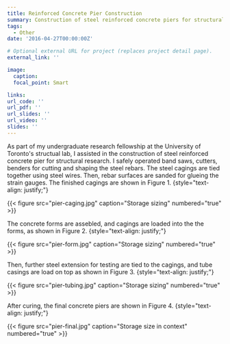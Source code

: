 ```yaml
---
title: Reinforced Concrete Pier Construction
summary: Construction of steel reinforced concrete piers for structural research.
tags:
  - Other
date: '2016-04-27T00:00:00Z'

# Optional external URL for project (replaces project detail page).
external_link: ''

image:
  caption: 
  focal_point: Smart

links:
url_code: ''
url_pdf: ''
url_slides: ''
url_video: ''
slides: ''
---
```


As part of my undergraduate research fellowship at the University of Toronto's structual lab, I assisted in the construction of steel reinforced concrete pier for structural research. I safely operated band saws, cutters, benders for cutting and shaping the steel rebars. The steel cagings are tied together using steel wires. Then, rebar surfaces are sanded for glueing the strain gauges. The finished cagings are shown in Figure 1.
{style="text-align: justify;"}

{{< figure src="pier-caging.jpg" caption="Storage sizing" numbered="true" >}}


The concrete forms are assebled, and cagings are loaded into the the forms, as shown in Figure 2.
{style="text-align: justify;"}

{{< figure src="pier-form.jpg" caption="Storage sizing" numbered="true" >}}

Then, further steel extension for testing are tied to the cagings, and tube casings are load on top as shown in Figure 3.
{style="text-align: justify;"}

{{< figure src="pier-tubing.jpg" caption="Storage sizing" numbered="true" >}}

After curing, the final concrete piers are shown in Figure 4.
{style="text-align: justify;"}

{{< figure src="pier-final.jpg" caption="Storage size in context" numbered="true" >}}
